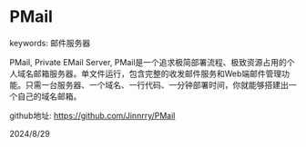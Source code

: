 # PMail

keywords: 邮件服务器  

PMail, Private EMail Server, PMail是一个追求极简部署流程、极致资源占用的个人域名邮箱服务器。单文件运行，包含完整的收发邮件服务和Web端邮件管理功能。只需一台服务器、一个域名、一行代码、一分钟部署时间，你就能够搭建出一个自己的域名邮箱。  

github地址: https://github.com/Jinnrry/PMail  


2024/8/29  
